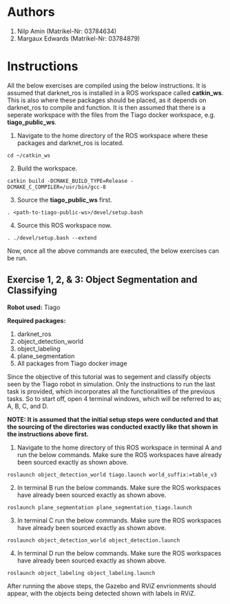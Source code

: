 # Authors
1. Nilp Amin (Matrikel-Nr: 03784634)
2. Margaux Edwards (Matrikel-Nr: 03784879)

# Instructions
All the below exercises are compiled using the below instructions. It is assumed that darknet_ros is installed in a ROS workspace called **catkin_ws**. This is also where these packages should be placed, as it depends on darknet_ros to compile and function. It is then assumed that there is a seperate workspace with the files from the Tiago docker workspace, e.g. **tiago_public_ws**.


1. Navigate to the home directory of the ROS workspace where these packages and darknet_ros is located.

```
cd ~/catkin_ws
```
2. Build the workspace. 
```
catkin build -DCMAKE_BUILD_TYPE=Release -DCMAKE_C_COMPILER=/usr/bin/gcc-8
```
3. Source the **tiago_public_ws** first.
```
. <path-to-tiago-public-ws>/devel/setup.bash
```
4. Source this ROS workspace now.
```
. ./devel/setup.bash --extend
```

Now, once all the above commands are executed, the below exercises can be run.

## Exercise 1, 2, & 3: Object Segmentation and Classifying 
**Robot used:** Tiago

**Required packages:** 
1. darknet_ros
2. object_detection_world
3. object_labeling
4. plane_segmentation
5. All packages from Tiago docker image

Since the objective of this tutorial was to segement and classify objects seen by the Tiago robot in simulation. Only the instructions to run the last task is provided, which incorporates all the functionalities of the previous tasks. So to start off, open 4 terminal windows, which will be referred to as; A, B, C, and D.

**NOTE: It is assumed that the initial setup steps were conducted and that the sourcing of the directories was conducted exactly like that shown in the instructions above first.**

1. Navigate to the home directory of this ROS workspace in terminal A and run the below commands. Make sure the ROS workspaces have already been sourced exactly as shown above.
```
roslaunch object_detection_world tiago.launch world_suffix:=table_v3
```
2. In terminal B run the below commands. Make sure the ROS workspaces have already been sourced exactly as shown above.
```
roslaunch plane_segmentation plane_segmentation_tiago.launch
```
3. In terminal C run the below commands. Make sure the ROS workspaces have already been sourced exactly as shown above.
```
roslaunch object_detection_world object_detection.launch
```
4. In terminal D run the below commands. Make sure the ROS workspaces have already been sourced exactly as shown above.
```
roslaunch object_labeling object_labeling.launch
```

After running the above steps, the Gazebo and RViZ envrionments should appear, with the objects being detected shown with labels in RViZ.